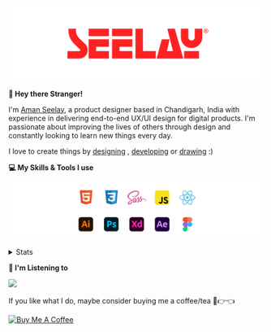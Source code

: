 [![banner](./images/seelay.svg)](https://www.seelay.in)

**👋 Hey there Stranger!**

I'm [Aman Seelay](https://www.seelay.in), a product designer based in Chandigarh, India with experience in delivering end-to-end UX/UI design for digital products. I'm passionate about improving the lives of others through design and constantly looking to learn new things every day.

I love to create things by [designing](https://www.seelay.in/#work) , [developing](https://www.seelay.in/#projects) or [drawing](https://art.seelay.in) :)

**💻 My Skills & Tools I use**

[![banner](./images/skills&tools.svg)](https://www.seelay.in/about)

<details>
  <summary>Stats</summary>

---

<!--START_SECTION:waka-->
![Profile Views](http://img.shields.io/badge/Profile%20Views-1-blue)

**🐱 My GitHub Data** 

> 📦 479.4 kB Used in GitHub's Storage 
 > 
> 🏆 538 Contributions in the Year 2023
 > 
> 💼 Opted to Hire
 > 
> 📜 1 Public Repository 
 > 
> 🔑 42 Private Repository 
 > 
**I'm a Night 🦉** 

```text
🌞 Morning                293 commits         ████░░░░░░░░░░░░░░░░░░░░░   17.61 % 
🌆 Daytime                272 commits         ████░░░░░░░░░░░░░░░░░░░░░   16.35 % 
🌃 Evening                481 commits         ███████░░░░░░░░░░░░░░░░░░   28.91 % 
🌙 Night                  618 commits         █████████░░░░░░░░░░░░░░░░   37.14 % 
```
📅 **I'm Most Productive on Sunday** 

```text
Monday                   211 commits         ███░░░░░░░░░░░░░░░░░░░░░░   12.68 % 
Tuesday                  278 commits         ████░░░░░░░░░░░░░░░░░░░░░   16.71 % 
Wednesday                148 commits         ██░░░░░░░░░░░░░░░░░░░░░░░   08.89 % 
Thursday                 254 commits         ████░░░░░░░░░░░░░░░░░░░░░   15.26 % 
Friday                   188 commits         ███░░░░░░░░░░░░░░░░░░░░░░   11.30 % 
Saturday                 262 commits         ████░░░░░░░░░░░░░░░░░░░░░   15.75 % 
Sunday                   323 commits         █████░░░░░░░░░░░░░░░░░░░░   19.41 % 
```


📊 **This Week I Spent My Time On** 

```text
🕑︎ Time Zone: Asia/Kolkata

💬 Programming Languages: 
Other                    9 hrs 28 mins       ██████████████████░░░░░░░   71.95 % 
TypeScript               2 hrs 33 mins       █████░░░░░░░░░░░░░░░░░░░░   19.42 % 
JSON                     30 mins             █░░░░░░░░░░░░░░░░░░░░░░░░   03.81 % 
JavaScript               15 mins             ░░░░░░░░░░░░░░░░░░░░░░░░░   01.92 % 
Bash                     10 mins             ░░░░░░░░░░░░░░░░░░░░░░░░░   01.36 % 

🔥 Editors: 
Chrome                   8 hrs 16 mins       ████████████████░░░░░░░░░   62.81 % 
VS Code                  3 hrs 44 mins       ███████░░░░░░░░░░░░░░░░░░   28.46 % 
Edge                     1 hr 9 mins         ██░░░░░░░░░░░░░░░░░░░░░░░   08.74 % 

💻 Operating System: 
Windows                  13 hrs 10 mins      █████████████████████████   100.00 % 
```

**I Mostly Code in JavaScript** 

```text
JavaScript               28 repos            ████████████████░░░░░░░░░   63.64 % 
TypeScript               13 repos            ███████░░░░░░░░░░░░░░░░░░   29.55 % 
Java                     3 repos             ██░░░░░░░░░░░░░░░░░░░░░░░   06.82 % 
```




 Last Updated on 01/11/2023 06:38:56 UTC
<!--END_SECTION:waka-->

---

 </details>

**🎵 I'm Listening to**

<object data="https://now-play.vercel.app/api/generate?uid=7a17a86e-d6b7-43b5-8d9c-1d6dae42a779" >

  <img src="https://now-play.vercel.app/api/generate?uid=7a17a86e-d6b7-43b5-8d9c-1d6dae42a779" />

</object>

If you like what I do, maybe consider buying me a coffee/tea 🥺👉👈

<a href="https://www.buymeacoffee.com/seelay" target="_blank"><img src="https://cdn.buymeacoffee.com/buttons/v2/default-red.png" alt="Buy Me A Coffee" width="150" ></a>

